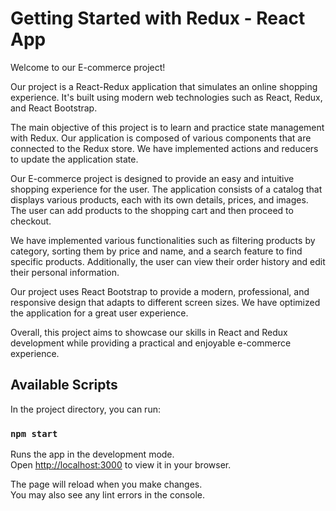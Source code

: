 # Getting Started with Redux - React App

Welcome to our E-commerce project!

Our project is a React-Redux application that simulates an online shopping experience. It's built using modern web technologies such as React, Redux, and React Bootstrap.

The main objective of this project is to learn and practice state management with Redux. Our application is composed of various components that are connected to the Redux store. We have implemented actions and reducers to update the application state.

Our E-commerce project is designed to provide an easy and intuitive shopping experience for the user. The application consists of a catalog that displays various products, each with its own details, prices, and images. The user can add products to the shopping cart and then proceed to checkout.

We have implemented various functionalities such as filtering products by category, sorting them by price and name, and a search feature to find specific products. Additionally, the user can view their order history and edit their personal information.

Our project uses React Bootstrap to provide a modern, professional, and responsive design that adapts to different screen sizes. We have optimized the application for a great user experience.

Overall, this project aims to showcase our skills in React and Redux development while providing a practical and enjoyable e-commerce experience.

## Available Scripts

In the project directory, you can run:

### `npm start`

Runs the app in the development mode.\
Open [http://localhost:3000](http://localhost:3000) to view it in your browser.

The page will reload when you make changes.\
You may also see any lint errors in the console.
